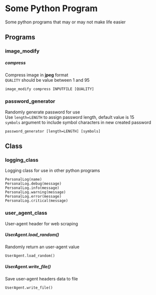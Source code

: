 # Some Python Program
Some python programs that may or may not make life easier

## Programs

### image_modify

##### compress
Compress image in **jpeg** format  
`QUALITY` should be value between 1 and 95

    image_modify compress INPUTFILE [QUALITY]

### password_generator
Randomly generate password for use  
Use `length=LENGTH` to assign password length, default value is 15  
`symbols` argument to include symbol characters in new created password

    password_generator [length=LENGTH] [symbols]


## Class

### logging_class
Logging class for use in other python programs

    PersonalLog(name)
    PersonalLog.debug(message)
    PersonalLog.info(message)
    PersonalLog.warning(message)
    PersonalLog.error(message)
    PersonalLog.critical(message)

### user_agent_class
User-agent header for web scraping

##### UserAgent.load_random()
Randomly return an user-agent value

    UserAgent.load_random()

##### UserAgent.write_file()
Save user-agent headers data to file

    UserAgent.write_file()
